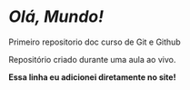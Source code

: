 # *Olá, Mundo!*
 Primeiro repositorio doc curso de Git e Github

 Repositório criado durante uma aula ao vivo.

**Essa linha eu adicionei diretamente no site!**

